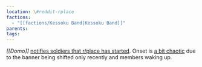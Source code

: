 ```yaml
---
location: \#reddit-rplace
factions:
  - "[[factions/Kessoku Band|Kessoku Band]]"
parents: 
tags: 
---
```

*[[Domo]]* [notifies soldiers that r/place has started](https://discord.com/channels/1093664259273130084/1131230952119615600/1131572903176044644). Onset is [a bit chaotic](https://discord.com/channels/1093664259273130084/1131230952119615600/1131572953784533124) due to the banner being shifted only recently and members waking up.
